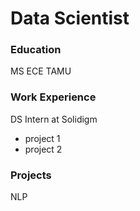 # Data Scientist

### Education
MS ECE TAMU

### Work Experience
DS Intern at Solidigm
- project 1
- project 2

### Projects
NLP
